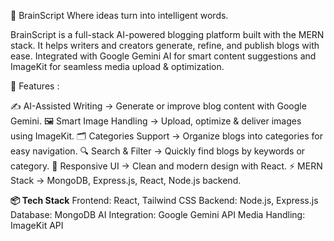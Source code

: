 🧠 BrainScript
Where ideas turn into intelligent words.

BrainScript is a full-stack AI-powered blogging platform built with the MERN stack.
It helps writers and creators generate, refine, and publish blogs with ease.
Integrated with Google Gemini AI for smart content suggestions and ImageKit for seamless media upload & optimization.

🚀 Features :

✍️ AI-Assisted Writing → Generate or improve blog content with Google Gemini.
🖼️ Smart Image Handling → Upload, optimize & deliver images using ImageKit.
🗂️ Categories Support → Organize blogs into categories for easy navigation.
🔍 Search & Filter → Quickly find blogs by keywords or category.
📱 Responsive UI → Clean and modern design with React.
⚡ MERN Stack → MongoDB, Express.js, React, Node.js backend.

**📦 Tech Stack**
Frontend: React, Tailwind CSS
Backend: Node.js, Express.js
Database: MongoDB
AI Integration: Google Gemini API
Media Handling: ImageKit API
